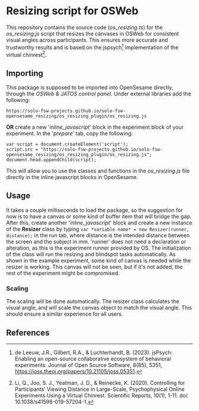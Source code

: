 # Resizing script for OSWeb
This repository contains the source code (*os_resizing.ts*) for the *os_resizing.js* script that resizes the canvases in OSWeb for consistent visual angles across participants. This ensures more accurate and trustworthy results and is based on the jspsych[^1] implementation of the virtual chinrest[^2].

## Importing
This package is supposed to be imported into OpenSesame directly, through the *OSWeb & JATOS control panel*. Under external libraries add the following:
```
https://solo-fsw-projects.github.io/solo-fsw-opensesame_resizing/os_resizing_plugin/os_resizing.js
```
**OR** create a new '*inline_javascript*' block in the experiment block of your experiment. In the '*prepare*' tab, copy the following:
```
var script = document.createElement('script');
script.src = "https://solo-fsw-projects.github.io/solo-fsw-opensesame_resizing/os_resizing_plugin/os_resizing.js";
document.head.appendChild(script);
```
This will allow you to use the classes and functions in the *os_resizing.js* file directly in the inline javascript blocks in OpenSesame.

## Usage
It takes a couple milliseconds to load the package, so the suggestion for now is to have a canvas or some kind of buffer item that will bridge the gap. After this, create another '*inline_javascript*' block and create a new instance of the **Resizer** class by typing `var *variable name* = new Resizer(runner, distance);` in the run tab, where distance is the intended distance between the screen and the subject in mm. 'runner' does not need a declaration or alteration, as this is the experiment runner provided by OS. The initialization of the class will run the resizing and blindspot tasks automatically. As shown in the example experiment, some kind of canvas is needed while the resizer is working. This canvas will not be seen, but if it's not added, the rest of the experiment might be compromised.

### Scaling
The scaling will be done automatically. The resizer class calculates the visual angle, and will scale the canvas object to match the visual angle. This should ensure a similar experience for all users.
 


## References
[^1]: de Leeuw, J.R., Gilbert, R.A., & Luchterhandt, B. (2023). jsPsych: Enabling an open-source collaborative ecosystem of behavioral experiments. Journal of Open Source Software, 8(85), 5351, https://joss.theoj.org/papers/10.21105/joss.05351.
[^2]: Li, Q., Joo, S. J., Yeatman, J. D., & Reinecke, K. (2020). Controlling for Participants’ Viewing Distance in Large-Scale, Psychophysical Online Experiments Using a Virtual Chinrest. Scientific Reports, 10(1), 1-11. doi: 10.1038/s41598-019-57204-1.
